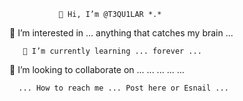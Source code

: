                👋 Hi, I’m @T3QU1LAR *.*
  
 👀 I’m interested in ... anything that catches my brain ...


       🌱 I’m currently learning ... forever ...


 💞️ I’m looking to collaborate on ... ... ... ... ...

   
      ... How to reach me ... Post here or Esnail ...

